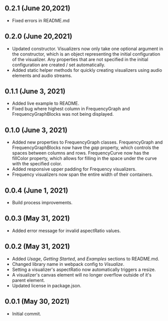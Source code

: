 ## 0.2.1 (June 20,2021)

-   Fixed errors in README.md

## 0.2.0 (June 20,2021)

-   Updated constructor. Visualizers now only take one optional argument in the constructor, which is an object representing the initial configuration of the visualizer. Any properties that are not specified in the initial configuration are created / set automatically.
-   Added static helper methods for quickly creating visualizers using audio elements and audio streams.

## 0.1.1 (June 3, 2021)

-   Added live example to README.
-   Fixed bug where highest column in FrequencyGraph and FrequencyGraphBlocks was not being displayed.

## 0.1.0 (June 3, 2021)

-   Added new properties to FrequencyGraph classes. FrequencyGraph and FrequencyGraphBlocks now have the _gap_ property, which controls the spaces between columns and rows. FrequencyCurve now has the fillColor property, which allows for filling in the space under the curve with the specified color.
-   Added responsive upper padding for Frequency visualizers.
-   Frequency visualizers now span the entire width of their containers.

## 0.0.4 (June 1, 2021)

-   Build process improvements.

## 0.0.3 (May 31, 2021)

-   Added error message for invalid aspectRatio values.

## 0.0.2 (May 31, 2021)

-   Added _Usage_, _Getting Started_, and _Examples_ sections to README.md.
-   Changed library name in webpack config to _Visualize_.
-   Setting a visualizer's aspectRatio now automatically triggers a resize.
-   A visualizer's canvas element will no longer overflow outside of it's parent element.
-   Updated license in package.json.

## 0.0.1 (May 30, 2021)

-   Initial commit.
